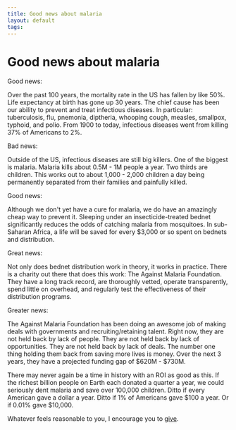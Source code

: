 ```yaml
---
title: Good news about malaria
layout: default
tags: 
---
```


# Good news about malaria

Good news:

Over the past 100 years, the mortality rate in the US has fallen by like 50%. Life expectancy at birth has gone up 30 years. The chief cause has been our ability to prevent and treat infectious diseases. In particular: tuberculosis, flu, pnemonia, diptheria, whooping cough, measles, smallpox, typhoid, and polio. From 1900 to today, infectious diseases went from killing 37% of Americans to 2%. 

Bad news:

Outside of the US, infectious diseases are still big killers. One of the biggest is malaria. Malaria kills about 0.5M - 1M people a year. Two thirds are children. This works out to about 1,000 - 2,000 children a day being permanently separated from their families and painfully killed.

Good news:

Although we don't yet have a cure for malaria, we do have an amazingly cheap way to prevent it. Sleeping under an insecticide-treated bednet significantly reduces the odds of catching malaria from mosquitoes. In sub-Saharan Africa, a life will be saved for every $3,000 or so spent on bednets and distribution.

Great news:

Not only does bednet distribution work in theory, it works in practice. There is a charity out there that does this work: The Against Malaria Foundation. They have a long track record, are thoroughly vetted, operate transparently, spend little on overhead, and regularly test the effectiveness of their distribution programs.

Greater news:

The Against Malaria Foundation has been doing an awesome job of making deals with governments and recruiting/retaining talent. Right now, they are not held back by lack of people. They are not held back by lack of opportunities. They are not held back by lack of deals. The number one thing holding them back from saving more lives is money. Over the next 3 years, they have a projected funding gap of $620M - $730M.

There may never again be a time in history with an ROI as good as this. If the richest billion people on Earth each donated a quarter a year, we could seriously dent malaria and save over 100,000 children. Ditto if every American gave a dollar a year. Ditto if 1% of Americans gave $100 a year. Or if 0.01% gave $10,000.

Whatever feels reasonable to you, I encourage you to [give](https://www.givewell.org/charities/top-charities).